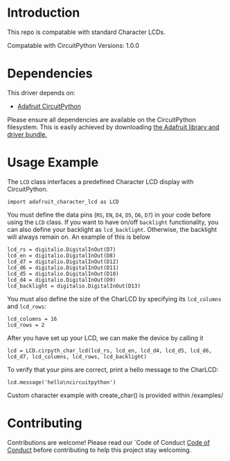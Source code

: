 
Introduction
============

This repo is compatable with standard Character LCDs.

Compatable with CircuitPython Versions: 1.0.0 

Dependencies
=============
This driver depends on:

* [Adafruit CircuitPython](https://github.com/adafruit/circuitpython "cirpyth repo")


Please ensure all dependencies are available on the CircuitPython filesystem.
This is easily achieved by downloading
[the Adafruit library and driver bundle.](https://github.com/adafruit/Adafruit_CircuitPython_Bundle)

Usage Example
=============

The ``LCD`` class interfaces a predefined Character LCD display with CircuitPython.

    import adafruit_character_lcd as LCD

You must define the data pins (``RS``, ``EN``, ``D4``, ``D5``, ``D6``, ``D7``) in your code before using the ``LCD`` class. 
If you want to have on/off ``backlight`` functionality, you can also define your backlight as ``lcd_backlight``. Otherwise, the backlight will always remain on. An example of this is below

    lcd_rs = digitalio.DigitalInOut(D7)
    lcd_en = digitalio.DigitalInOut(D8)
    lcd_d7 = digitalio.DigitalInOut(D12)
    lcd_d6 = digitalio.DigitalInOut(D11)
    lcd_d5 = digitalio.DigitalInOut(D10)
    lcd_d4 = digitalio.DigitalInOut(D9)
    lcd_backlight = digitalio.DigitalInOut(D13)

You must also define the size of the CharLCD by specifying its ``lcd_columns`` and ``lcd_rows``:

    lcd_columns = 16
    lcd_rows = 2 

After you have set up your LCD, we can make the device by calling it 

    lcd = LCD.cirpyth_char_lcd(lcd_rs, lcd_en, lcd_d4, lcd_d5, lcd_d6, lcd_d7, lcd_columns, lcd_rows, lcd_backlight)


To verify that your pins are correct, print a hello message to the CharLCD:

    lcd.message('hello\ncircuitpython')


Custom character example with create_char() is provided within /examples/ 
    


Contributing
============

Contributions are welcome! Please read our `Code of Conduct
[Code of Conduct](https://github.com/adafruit/Adafruit_CircuitPython_CircuitPython_CharLCD/blob/master/CODE_OF_CONDUCT.md)
before contributing to help this project stay welcoming.


